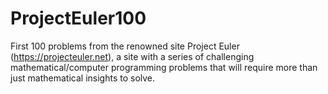 # ProjectEuler100
First 100 problems from the renowned site Project Euler (https://projecteuler.net), a site with a series of challenging mathematical/computer programming problems that will require more than just mathematical insights to solve. 
